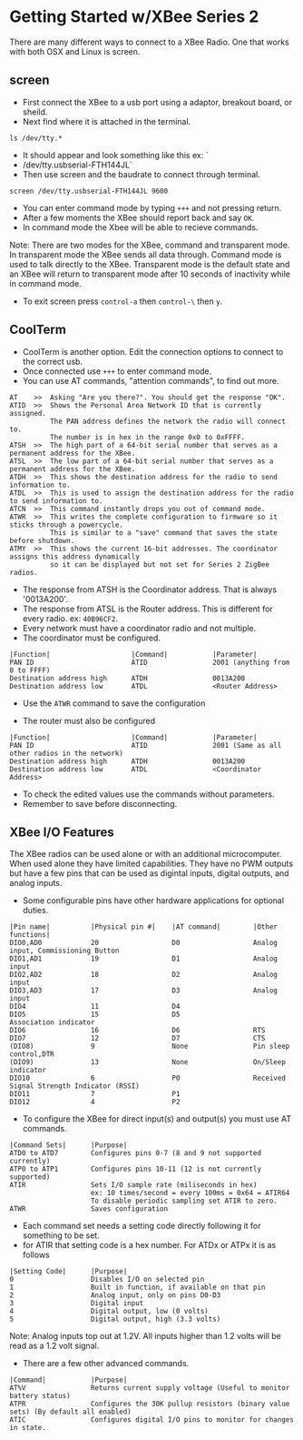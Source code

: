 # Getting Started w/XBee Series 2

There are many different ways to connect to a XBee Radio. One that works with both OSX and Linux is screen. 

## screen

* First connect the XBee to a usb port using a adaptor, breakout board, or sheild. 
* Next find where it is attached in the terminal.

```
ls /dev/tty.*
```

* It should appear and look something like this ex: `
* /dev/tty.usbserial-FTH144JL`
* Then use screen and the baudrate to connect through terminal.

```
screen /dev/tty.usbserial-FTH144JL 9600
```

* You can enter command mode by typing `+++` and not pressing return.
 * After a few moments the XBee should report back and say `OK`.
 * In command mode the Xbee will be able to recieve commands.

Note: There are two modes for the XBee, command and transparent mode. In transparent mode the XBee sends all data through. Command mode is used to talk directly to the XBee. Transparent mode is the default state and an XBee will return to transparent mode after 10 seconds of inactivity while in command mode.  

* To exit screen press `control-a` then `control-\` then `y`.

## CoolTerm

* CoolTerm is another option. Edit the connection options to connect to the correct usb. 
* Once connected use `+++` to enter command mode. 
* You can use AT commands, "attention commands", to find out more. 

```
AT    >>  Asking "Are you there?". You should get the response "OK".
ATID  >>  Shows the Personal Area Network ID that is currently assigned.
          The PAN address defines the network the radio will connect to. 
          The number is in hex in the range 0x0 to 0xFFFF.
ATSH  >>  The high part of a 64-bit serial number that serves as a permanent address for the XBee.
ATSL  >>  The low part of a 64-bit serial number that serves as a permanent address for the XBee.
ATDH  >>  This shows the destination address for the radio to send information to.
ATDL  >>  This is used to assign the destination address for the radio to send information to.
ATCN  >>  This command instantly drops you out of command mode. 
ATWR  >>  This writes the complete configuration to firmware so it sticks through a powercycle.
          This is similar to a "save" command that saves the state before shutdown.
ATMY  >>  This shows the current 16-bit addresses. The coordinator assigns this address dynamically
          so it can be displayed but not set for Series 2 ZigBee radios. 
```

* The response from ATSH is the Coordinator address. That is always '0013A200'.
* The response from ATSL is the Router address. This is different for every radio. ex: `40B96CF2`. 
* Every network must have a coordinator radio and not multiple. 
* The coordinator must be configured. 

```
|Function|                    |Command|           |Parameter|
PAN ID                        ATID                2001 (anything from 0 to FFFF)
Destination address high      ATDH                0013A200
Destination address low       ATDL                <Router Address>
```

* Use the `ATWR` command to save the configuration

* The router must also be configured

```
|Function|                    |Command|           |Parameter|
PAN ID                        ATID                2001 (Same as all other radios in the network)
Destination address high      ATDH                0013A200
Destination address low       ATDL                <Coordinator Address>
```

* To check the edited values use the commands without parameters. 
* Remember to save before disconnecting. 

## XBee I/O Features

The XBee radios can be used alone or with an additional microcomputer. When used alone they have limited capabilities. They have no PWM outputs but have a few pins that can be used as digintal inputs, digital outputs, and analog inputs. 

* Some configurable pins have other hardware applications for optional duties. 

```
|Pin name|          |Physical pin #|    |AT command|        |Other functions|
DIO0,AD0            20                  D0                  Analog input, Commissioning Button
DIO1,AD1            19                  D1                  Analog input
DIO2,AD2            18                  D2                  Analog input
DIO3,AD3            17                  D3                  Analog input
DIO4                11                  D4                  
DIO5                15                  D5                  Association indicator
DIO6                16                  D6                  RTS
DIO7                12                  D7                  CTS
(DIO8)              9                   None                Pin sleep control,DTR
(DIO9)              13                  None                On/Sleep indicator
DIO10               6                   P0                  Received Signal Strength Indicator (RSSI)
DIO11               7                   P1                  
DIO12               4                   P2                  
```

* To configure the XBee for direct input(s) and output(s) you must use AT commands. 

```
|Command Sets|      |Purpose|
ATD0 to ATD7        Configures pins 0-7 (8 and 9 not supported currently)
ATP0 to ATP1        Configures pins 10-11 (12 is not currently supported)
ATIR                Sets I/O sample rate (miliseconds in hex)
                    ex: 10 times/second = every 100ms = 0x64 = ATIR64
                    To disable periodic sampling set ATIR to zero.
ATWR                Saves configuration
```

* Each command set needs a setting code directly following it for something to be set. 
 * for ATIR that setting code is a hex number. For ATDx or ATPx it is as follows

```
|Setting Code|      |Purpose|
0                   Disables I/O on selected pin
1                   Built in function, if available on that pin
2                   Analog input, only on pins D0-D3
3                   Digital input
4                   Digital output, low (0 volts)
5                   Digital output, high (3.3 volts)
```

Note: Analog inputs top out at 1.2V. All inputs higher than 1.2 volts will be read as a 1.2 volt signal.

* There are a few other advanced commands. 

```
|Command|           |Purpose|
AT%V                Returns current supply voltage (Useful to monitor battery status)
ATPR                Configures the 30K pullup resistors (binary value sets) (By default all enabled)
ATIC                Configures digital I/O pins to monitor for changes in state.
```

